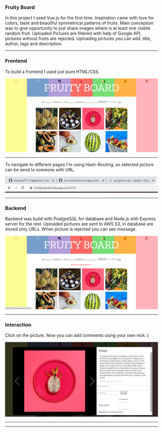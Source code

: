 ### Fruity Board

In this project I used Vue.js for the first time. Inspiration came with love for colors, taste and beautiful symmetrical patterns of fruits. Main conception was to give opportunity to just share images where is at least one visible random fruit. Uploaded Pictures are filtered with help of Google API, pictures without fruits are rejected. Uploading pictures you can add: title, author, tags and description.

---

### Frontend

To build a frontend I used just pure HTML/CSS.

![img](./images_readme/1.png)

---

To navigate to different pages I'm using Hash-Routing, so selected picture can be send to someone with URL.

![img](./images_readme/6.png)

---

### Backend

Backend was build with PostgreSQL for database and Node.js with Express server for the rest.
Uploaded pictures are sent to AWS S3, in database are stored only URLs.
When picture is rejected you can see message.

![img](./images_readme/4.png)

---

### Interaction

Click on the picture. Now you can add comments using your own nick :)

![img](./images_readme/2.png)

---

---
